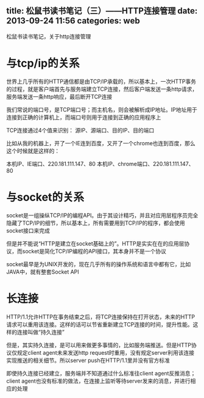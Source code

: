 title: 松鼠书读书笔记（三）——HTTP连接管理
date: 2013-09-24 11:56
categories: web  
---
松鼠书读书笔记，关于http连接管理
<!--more-->

# 与tcp/ip的关系

世界上几乎所有的HTTP通信都是由TCP/IP承载的，所以基本上，一次HTTP事务的过程，就是客户端首先与服务端建立TCP连接，然后客户端发送一条http请求，服务端发送一条http响应，最后断开TCP连接 

我们常说的端口号，是TCP端口号；而主机名，则会被解析成IP地址。IP地址用于连接到正确的计算机上，而端口号则用于连接到正确的应用程序上

TCP连接通过4个值来识别： 源IP、源端口、目的IP、目的端口 

比如从我的机器上，开了一个IE连到百度，又开了一个chrome也连到百度，那么这个时候就是这样的： 

本机IP、IE端口、220.181.111.147、80 
本机IP、chrome端口、220.181.111.147、80 

# 与socket的关系

socket是一组操纵TCP/IP的编程API。由于其设计精巧，并且对应用层程序员完全隐藏了TCP/IP的细节，所以基本上，所有需要用到TCP/IP的程序，都会使用socket接口来完成 

但是并不能说“HTTP是建立在socket基础上的”。HTTP是实实在在的应用层协议，而socket是简化TCP/IP编程的API接口，其本身并不是一个协议 

socket最早是为UNIX开发的，现在几乎所有的操作系统和语言中都有它，比如JAVA中，就有整套Socket API 

# 长连接

HTTP/1.1允许HTTP在事务结束之后，将TCP连接保持在打开状态，未来的HTTP请求可以重用该连接。这样的话可以节省重新建立TCP连接的时间，提升性能。这样的连接叫做“持久连接” 

但是，其实持久连接，是可以用来做更多事情的，比如服务端推送。但是HTTP协议仅规定client agent未来发送http request时重用，没有规定server利用该连接实现推送的相关细节。所以server push在HTTP/1.1里并没有官方标准

即使持久连接已经建立，服务端并不知道通过什么标准往client agent反推消息；client agent也没有标准的做法，在连接上监听等待server发来的消息，并进行相应的处理